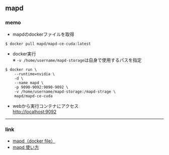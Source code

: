 ## mapd

### memo
- mapdのdockerファイルを取得
```
$ docker pull mapd/mapd-ce-cuda:latest
```
- docker実行  
※ ```-v /home/username/mapd-storage```は自身で使用するパスを指定
```
$ docker run \
    --runtime=nvidia \
    -d \
    --name mapd \
    -p 9090-9092:9090-9092 \
    -v /home/username/mapd-storage:/mapd-strage \
    mapd/mapd-ce-cuda
```
- webから実行コンテナにアクセス  
[http://localhost:9092](http://localhost:9092)




---
### link
- [mapd（docker file）](https://hub.docker.com/r/mapd/mapd-ce-cuda/)
- [mapd 使い方](https://qiita.com/nodokaodayaka/items/423390ffd1c0dd8f414e)
